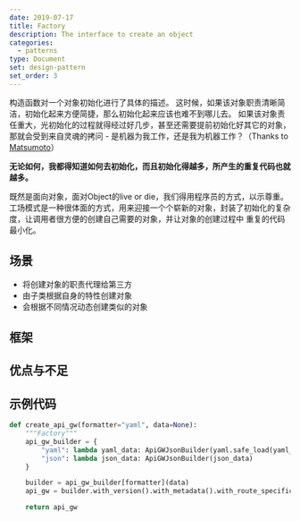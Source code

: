 ```yaml
---
date: 2019-07-17
title: Factory
description: The interface to create an object
categories:
  - patterns
type: Document
set: design-pattern
set_order: 3
---
```


构造函数对一个对象初始化进行了具体的描述。
这时候，如果该对象职责清晰简洁，初始化起来方便简捷，那么初始化起来应该也难不到哪儿去。
如果该对象责任重大，光初始化的过程就得经过好几步，甚至还需要提前初始化好其它的对象，那就会受到来自灵魂的拷问 - 
是机器为我工作，还是我为机器工作？（Thanks to [Matsumoto](https://en.wikipedia.org/wiki/Ruby_(programming_language))）

**无论如何，我都得知道如何去初始化，而且初始化得越多，所产生的重复代码也就越多。**

既然是面向对象，面对Object的live or die，我们得用程序员的方式，以示尊重。
工场模式是一种很体面的方式，用来迎接一个个崭新的对象，封装了初始化的复杂度，让调用者很方便的创建自己需要的对象，并让对象的创建过程中
重复的代码最小化。


## 场景
* 将创建对象的职责代理给第三方
* 由子类根据自身的特性创建对象
* 会根据不同情况动态创建类似的对象

## 框架
## 优点与不足

## 示例代码
~~~python
def create_api_gw(formatter="yaml", data=None):
    """Factory"""
    api_gw_builder = {
        "yaml": lambda yaml_data: ApiGWJsonBuilder(yaml.safe_load(yaml_data)),
        "json": lambda json_data: ApiGWJsonBuilder(json_data)
    }

    builder = api_gw_builder[formatter](data)
    api_gw = builder.with_version().with_metadata().with_route_specification()

    return api_gw
~~~